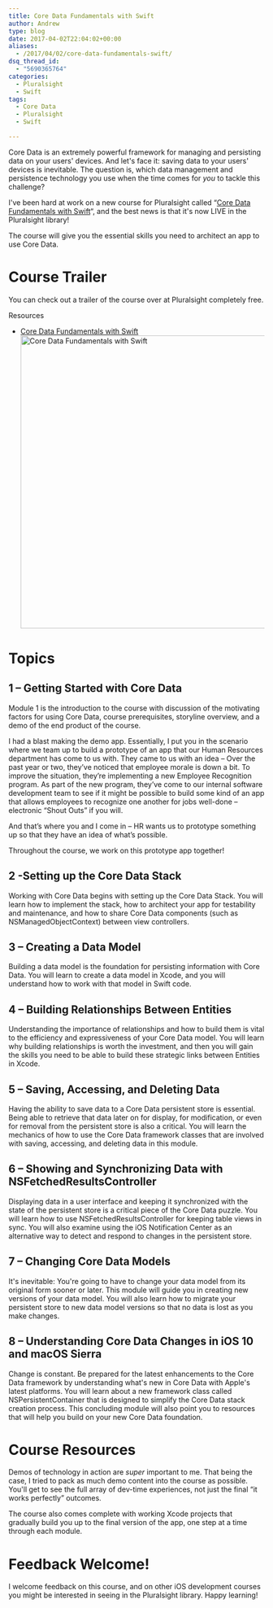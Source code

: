 ```yaml
---
title: Core Data Fundamentals with Swift
author: Andrew
type: blog
date: 2017-04-02T22:04:02+00:00
aliases:
  - /2017/04/02/core-data-fundamentals-swift/
dsq_thread_id:
  - "5690365764"
categories:
  - Pluralsight
  - Swift
tags:
  - Core Data
  - Pluralsight
  - Swift

---
```

Core Data is an extremely powerful framework for managing and persisting data on your users' devices. And let's face it: saving data to your users' devices is inevitable. The question is, which data management and persistence technology you use when the time comes for _you_ to tackle this challenge?

I've been hard at work on a new course for Pluralsight called &#8220;[Core Data Fundamentals with Swift][1]&#8220;, and the best news is that it's now LIVE in the Pluralsight library!

The course will give you the essential skills you need to architect an app to use Core Data.

# Course Trailer

You can check out a trailer of the course over at Pluralsight completely free.

<div class="resources">
  <div class="resources-header">
    Resources
  </div>
  
  <ul class="resources-content">
    <li>
      <i class="fa fa-video-camera"></i> <a href="http://bit.ly/ps-core-data-swift" target="_blank">Core Data Fundamentals with Swift</a><br /> <a href="http://bit.ly/ps-core-data-swift" target="_blank"><img src="https://www.andrewcbancroft.com/wp-content/uploads/2017/04/ps-core-data-fundamentals-swift-1024x576.png" alt="Core Data Fundamentals with Swift" width="1024" height="576" class="alignnone size-large wp-image-13163" srcset="https://www.andrewcbancroft.com/wp-content/uploads/2017/04/ps-core-data-fundamentals-swift-1024x576.png 1024w, https://www.andrewcbancroft.com/wp-content/uploads/2017/04/ps-core-data-fundamentals-swift-300x169.png 300w, https://www.andrewcbancroft.com/wp-content/uploads/2017/04/ps-core-data-fundamentals-swift-768x432.png 768w, https://www.andrewcbancroft.com/wp-content/uploads/2017/04/ps-core-data-fundamentals-swift.png 1539w" sizes="(max-width: 1024px) 100vw, 1024px" /></a>
    </li>
  </ul>
</div>

# Topics

## 1 – Getting Started with Core Data

Module 1 is the introduction to the course with discussion of the motivating factors for using Core Data, course prerequisites, storyline overview, and a demo of the end product of the course.

I had a blast making the demo app. Essentially, I put you in the scenario where we team up to build a prototype of an app that our Human Resources department has come to us with. They came to us with an idea – Over the past year or two, they’ve noticed that employee morale is down a bit. To improve the situation, they’re implementing a new Employee Recognition program. As part of the new program, they’ve come to our internal software development team to see if it might be possible to build some kind of an app that allows employees to recognize one another for jobs well-done – electronic “Shout Outs” if you will.

And that’s where you and I come in – HR wants us to prototype something up so that they have an idea of what’s possible.

Throughout the course, we work on this prototype app together!

## 2 -Setting up the Core Data Stack

Working with Core Data begins with setting up the Core Data Stack. You will learn how to implement the stack, how to architect your app for testability and maintenance, and how to share Core Data components (such as NSManagedObjectContext) between view controllers.

## 3 – Creating a Data Model

Building a data model is the foundation for persisting information with Core Data. You will learn to create a data model in Xcode, and you will understand how to work with that model in Swift code.

## 4 – Building Relationships Between Entities

Understanding the importance of relationships and how to build them is vital to the efficiency and expressiveness of your Core Data model. You will learn why building relationships is worth the investment, and then you will gain the skills you need to be able to build these strategic links between Entities in Xcode.

## 5 – Saving, Accessing, and Deleting Data

Having the ability to save data to a Core Data persistent store is essential. Being able to retrieve that data later on for display, for modification, or even for removal from the persistent store is also a critical. You will learn the mechanics of how to use the Core Data framework classes that are involved with saving, accessing, and deleting data in this module.

## 6 – Showing and Synchronizing Data with NSFetchedResultsController

Displaying data in a user interface and keeping it synchronized with the state of the persistent store is a critical piece of the Core Data puzzle. You will learn how to use NSFetchedResultsController for keeping table views in sync. You will also examine using the iOS Notification Center as an alternative way to detect and respond to changes in the persistent store.

## 7 – Changing Core Data Models

It's inevitable: You're going to have to change your data model from its original form sooner or later. This module will guide you in creating new versions of your data model. You will also learn how to migrate your persistent store to new data model versions so that no data is lost as you make changes.

## 8 – Understanding Core Data Changes in iOS 10 and macOS Sierra

Change is constant. Be prepared for the latest enhancements to the Core Data framework by understanding what's new in Core Data with Apple's latest platforms. You will learn about a new framework class called NSPersistentContainer that is designed to simplify the Core Data stack creation process. This concluding module will also point you to resources that will help you build on your new Core Data foundation.

# Course Resources

Demos of technology in action are _super_ important to me. That being the case, I tried to pack as much demo content into the course as possible. You'll get to see the full array of dev-time experiences, not just the final &#8220;it works perfectly&#8221; outcomes.

The course also comes complete with working Xcode projects that gradually build you up to the final version of the app, one step at a time through each module.

# Feedback Welcome!

I welcome feedback on this course, and on other iOS development courses you might be interested in seeing in the Pluralsight library. Happy learning!

 [1]: http://bit.ly/ps-core-data-swift
